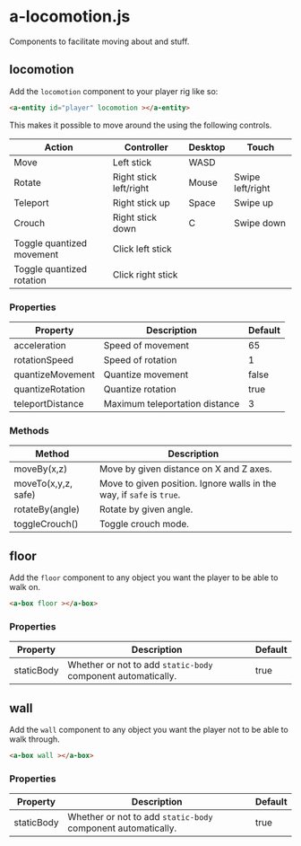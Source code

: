 a-locomotion.js
===============
Components to facilitate moving about and stuff.


locomotion
----------
Add the `locomotion` component to your player rig like so:

```html
<a-entity id="player" locomotion ></a-entity>
```

This makes it possible to move around the using the following controls.

| Action                    | Controller             | Desktop | Touch            |
|---------------------------|------------------------|---------|------------------|
| Move                      | Left stick             | WASD    |
| Rotate                    | Right stick left/right | Mouse   | Swipe left/right |
| Teleport                  | Right stick up         | Space   | Swipe up         |
| Crouch                    | Right stick down       | C       | Swipe down       |
| Toggle quantized movement | Click left stick       |
| Toggle quantized rotation | Click right stick      |

### Properties

| Property         | Description                    | Default |
|------------------|--------------------------------|---------|
| acceleration     | Speed of movement              | 65      |
| rotationSpeed    | Speed of rotation              | 1       |
| quantizeMovement | Quantize movement              | false   |
| quantizeRotation | Quantize rotation              | true    |
| teleportDistance | Maximum teleportation distance | 3       |

### Methods

| Method              | Description                                                           |
|---------------------|-----------------------------------------------------------------------|
| moveBy(x,z)         | Move by given distance on X and Z axes.                               |
| moveTo(x,y,z, safe) | Move to given position. Ignore walls in the way, if `safe` is `true`. |
| rotateBy(angle)     | Rotate by given angle.                                                |
| toggleCrouch()      | Toggle crouch mode.                                                   |


floor
-----
Add the `floor` component to any object you want the player to be able to walk on.

```html
<a-box floor ></a-box>
```

### Properties

| Property   | Description                                                  | Default |
|------------|--------------------------------------------------------------|---------|
| staticBody | Whether or not to add `static-body` component automatically. | true    |

wall
----
Add the `wall` component to any object you want the player not to be able to walk through.

```html
<a-box wall ></a-box>
```

### Properties

| Property   | Description                                                  | Default |
|------------|--------------------------------------------------------------|---------|
| staticBody | Whether or not to add `static-body` component automatically. | true    |
